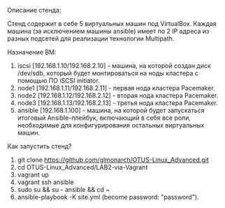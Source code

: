 Описание стенда:

Стенд содержит в себе 5 виртуальных машин под VirtualBox. Каждая машина (за исключением машины ansible) имеет по 2 IP адреса из разных подсетей для реализации технологии Multipath. 

Назначение ВМ:

1. iscsi [192.168.1.10/192.168.2.10] - машина, на которой создан диск /dev/sdb, который будет монтироваться на ноды кластера с помощью ПО iSCSI initiator.
2. node1 [192.168.1.11/192.168.2.11] - первая нода кластера Pacemaker.
3. node2 [192.168.1.12/192.168.2.12] - вторая нода кластера Pacemaker.
4. node3 [192.168.1.13/192.168.2.13] - третья нода кластера Pacemaker.
5. ansible [192.168.1.100] - машина, на которой будет запускаться итоговый Ansible-плейбук, включающий в себя все роли, необходимые для конфигурирования остальных виртуальных машин.

Как запустить стенд?

1. git clone https://github.com/glmonarch/OTUS-Linux_Advanced.git
2. cd OTUS-Linux_Advanced/LAB2-via-Vagrant
3. vagrant up
4. vagrant ssh ansible
5. sudo su && su - ansible && cd ~
6. ansible-playbook -K site.yml (become password: "password").
